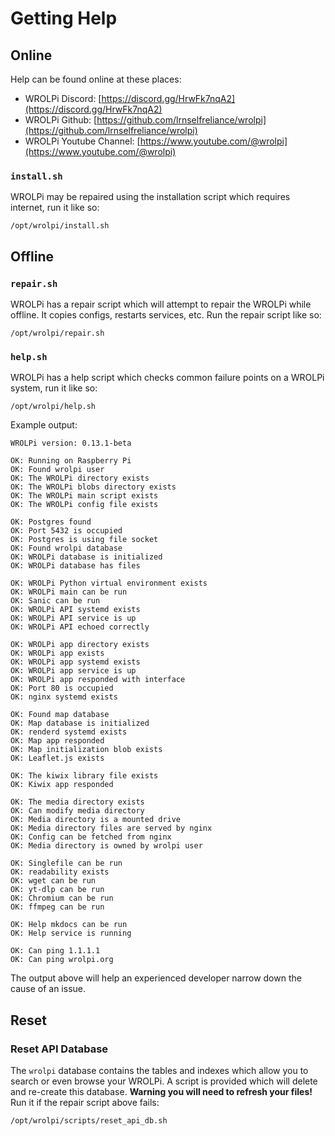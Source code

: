 # Getting Help
## Online

Help can be found online at these places:

* WROLPi Discord: [https://discord.gg/HrwFk7nqA2](https://discord.gg/HrwFk7nqA2)
* WROLPi Github: [https://github.com/lrnselfreliance/wrolpi](https://github.com/lrnselfreliance/wrolpi)
* WROLPi Youtube Channel: [https://www.youtube.com/@wrolpi](https://www.youtube.com/@wrolpi)

### `install.sh`

WROLPi may be repaired using the installation script which requires internet, run it like so:

`/opt/wrolpi/install.sh`

## Offline

### `repair.sh`

WROLPi has a repair script which will attempt to repair the WROLPi while offline. It copies configs, restarts services,
etc. Run the repair script like so:

`/opt/wrolpi/repair.sh`

### `help.sh`

WROLPi has a help script which checks common failure points on a WROLPi system, run it like so:

`/opt/wrolpi/help.sh`

Example output:

```text
WROLPi version: 0.13.1-beta

OK: Running on Raspberry Pi
OK: Found wrolpi user
OK: The WROLPi directory exists
OK: The WROLPi blobs directory exists
OK: The WROLPi main script exists
OK: The WROLPi config file exists

OK: Postgres found
OK: Port 5432 is occupied
OK: Postgres is using file socket
OK: Found wrolpi database
OK: WROLPi database is initialized
OK: WROLPi database has files

OK: WROLPi Python virtual environment exists
OK: WROLPi main can be run
OK: Sanic can be run
OK: WROLPi API systemd exists
OK: WROLPi API service is up
OK: WROLPi API echoed correctly

OK: WROLPi app directory exists
OK: WROLPi app exists
OK: WROLPi app systemd exists
OK: WROLPi app service is up
OK: WROLPi app responded with interface
OK: Port 80 is occupied
OK: nginx systemd exists

OK: Found map database
OK: Map database is initialized
OK: renderd systemd exists
OK: Map app responded
OK: Map initialization blob exists
OK: Leaflet.js exists

OK: The kiwix library file exists
OK: Kiwix app responded

OK: The media directory exists
OK: Can modify media directory
OK: Media directory is a mounted drive
OK: Media directory files are served by nginx
OK: Config can be fetched from nginx
OK: Media directory is owned by wrolpi user

OK: Singlefile can be run
OK: readability exists
OK: wget can be run
OK: yt-dlp can be run
OK: Chromium can be run
OK: ffmpeg can be run

OK: Help mkdocs can be run
OK: Help service is running

OK: Can ping 1.1.1.1
OK: Can ping wrolpi.org
```

The output above will help an experienced developer narrow down the cause of an issue.

## Reset

### Reset API Database

The `wrolpi` database contains the tables and indexes which allow you to search or even browse your WROLPi. A script is
provided which will delete and re-create this database.  **Warning you will need to refresh your files!**  Run it if the
repair script above fails:

`/opt/wrolpi/scripts/reset_api_db.sh`